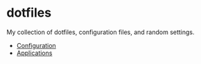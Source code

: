 # dotfiles

My collection of dotfiles, configuration files, and random settings.

* [Configuration](CONFIGURATION.md)
* [Applications](APPLICATIONS.md)
